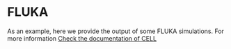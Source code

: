# FLUKA
As an example, here we provide the output of some FLUKA simulations. For more information [Check the documentation of CELL](https://mpvalen.github.io/interfaz_grafica_adn.html)